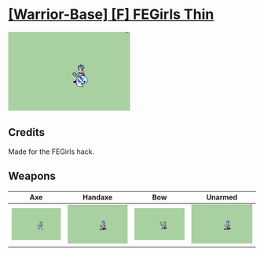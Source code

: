 # [\[Warrior-Base\] \[F\] FEGirls Thin](../%5BWarrior-Base%5D%20%5BF%5D%20FEGirls%20Thin)

<img src="./3.%20Axe/Axe_000.png" alt="[Warrior-Base] [F] FEGirls Thin standing" />

## Credits

Made for the FEGirls hack.

## Weapons


|Axe |Handaxe |Bow |Unarmed |
|  :---: | :---: | :---: | :---: |
| <img alt="Axe animation" src="./3.%20Axe/Axe.gif" /> | <img alt="Handaxe animation" src="./4.%20Handaxe/Handaxe.gif" /> | <img alt="Bow animation" src="./5.%20Bow/Bow.gif" /> | <img alt="Unarmed animation" src="./8.%20Unarmed/Unarmed.gif" /> |
